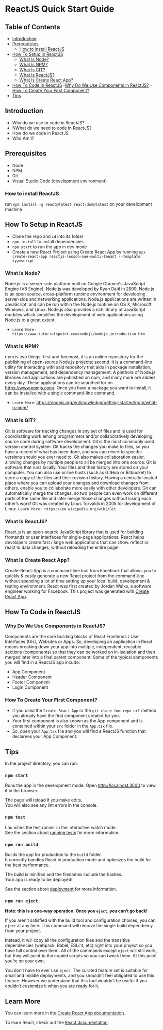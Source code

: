 # ReactJS Quick Start Guide

## Table of Contents
- [Introduction](#introduction)
- [Prerequisites](#prerequisites)
    - [How to install ReactJS](#how-to-install-reactjs)
- [How To Setup in ReactJS](#how-to-setup-in-reactjs)
    - [What Is Node?](#what-is-node)
    - [What Is NPM?](#what-is-npm)
    - [What Is GIT?](#what-is-git)
    - [What Is ReactJS?](#what-is-reactjs)
    - [What Is Create React App?](#what-is-create-react-app)
- [How To Code in ReactJS](#how-to-code-in-reactjs)
    -[Why Do We Use Components in ReactJS?](#why-do-we-use-components-in-reactjs)
    -[How To Create Your First Component?](#how-to-create-your-first-component)
- [Tips](#tips)

## Introduction
- Why do we use or code in ReactJS?
- NWhat do we need to code in ReactJS?
- How do we code in ReactJS
- Who Am I?

## Prerequisites
- Node
- NPM
- Git
- Visual Studio Code (development environment)

### How to install ReactJS
run `npm install -g react@latest react-dom@latest` on your development machine


## How To Setup in ReactJS
- Clone the repo and `cd` into its folder
- `npm install` to install dependencies
- `npm start` to run the app in dev mode
- Create a new React Project using Create React App by running `npx create-react-app reactjs-lesson-one-multi-tenant --template typescript`


### What Is Node?
Node.js is a server-side platform built on Google Chrome's JavaScript Engine (V8 Engine). Node.js was developed by Ryan Dahl in 2009.
Node.js is an open source, cross-platform runtime environment for developing server-side and networking applications. 
Node.js applications are written in JavaScript, and can be run within the Node.js runtime on OS X, Microsoft Windows, and Linux.
Node.js also provides a rich library of JavaScript modules which simplifies the development of web applications using Node.js to a great extent.
- `Learn More: https://www.tutorialspoint.com/nodejs/nodejs_introduction.htm`


### What Is NPM?
npm is two things: first and foremost, it is an online repository for the publishing of open-source Node.js projects; second, it is a command-line utility for interacting with said repository that aids in package installation, version management, and dependency management. A plethora of Node.js libraries and applications are published on npm, and many more are added every day. These applications can be searched for on https://www.npmjs.com/. Once you have a package you want to install, it can be installed with a single command-line command.
- `Learn More`: https://nodejs.org/en/knowledge/getting-started/npm/what-is-npm/


### What Is GIT?
Git is software for tracking changes in any set of files and is used for coordinating work among programmers and/or collaboratively developing source code during software development. 
Git is the most commonly used version control system. Git tracks the changes you make to files, so you have a record of what has been done, and you can revert to specific versions should you ever need to. Git also makes collaboration easier, allowing changes by multiple people to all be merged into one source. 
Git is software that runs locally. Your files and their history are stored on your computer. You can also use online hosts (such as GitHub or Bitbucket) to store a copy of the files and their revision history. Having a centrally located place where you can upload your changes and download changes from others, enable you to collaborate more easily with other developers. Git can automatically merge the changes, so two people can even work on different parts of the same file and later merge those changes without losing each other’s work!
Git was created by Linus Torvalds in 2005 for development of Linux.
`Learn More: https://en.wikipedia.org/wiki/Git`


### What Is ReactJS?
React.js is an open-source JavaScript library that is used for building frontends or user interfaces for single-page applications.
React helps developers create fast / large web applications that can show. reflect or react to data changes, without reloading the entire page!

### What Is Create React App?
Create-React-App is a command-line tool from Facebook that allows you to quickly & easily generate a new React project from the command-line 
without spending a lot of time setting up your local build, development & testing environment.
React was first created by Jordan Walke, a software engineer working for Facebook.
This project was generated with [Create React App](https://github.com/facebook/create-react-app).


## How To Code in ReactJS

### Why Do We Use Components in ReactJS?
Components are the core building blocks of React Frontends / User Interfaces (UIs), Websites or Apps. 
So, developing an application in React means breaking down your app into multiple, independent, reusable sections (components)
so that they can be worked on in-isolation and then merged later into a final parent component!
Some of the typical components you will find in a ReactJS app incude:
- App Component
- Header Component
- Footer Component
- Login Component


### How To Create Your First Component?
- If you used the `Create React App` or the `git clone fom repo-url` method, you already have the first component created for you.
- Your first component is also known as the App component and is contained within your `src` folder in the `App.tsx` file.
- So, open your `App.tsx` file and you will find a ReactJS function that declarees your App Component. 


## Tips

In the project directory, you can run:

### `npm start`

Runs the app in the development mode.
Open [http://localhost:3000](http://localhost:3000) to view it in the browser.

The page will reload if you make edits.\
You will also see any lint errors in the console.

### `npm test`

Launches the test runner in the interactive watch mode.\
See the section about [running tests](https://facebook.github.io/create-react-app/docs/running-tests) for more information.

### `npm run build`

Builds the app for production to the `build` folder.\
It correctly bundles React in production mode and optimizes the build for the best performance.

The build is minified and the filenames include the hashes.\
Your app is ready to be deployed!

See the section about [deployment](https://facebook.github.io/create-react-app/docs/deployment) for more information.

### `npm run eject`

**Note: this is a one-way operation. Once you `eject`, you can’t go back!**

If you aren’t satisfied with the build tool and configuration choices, you can `eject` at any time. This command will remove the single build dependency from your project.

Instead, it will copy all the configuration files and the transitive dependencies (webpack, Babel, ESLint, etc) right into your project so you have full control over them. All of the commands except `eject` will still work, but they will point to the copied scripts so you can tweak them. At this point you’re on your own.

You don’t have to ever use `eject`. The curated feature set is suitable for small and middle deployments, and you shouldn’t feel obligated to use this feature. However we understand that this tool wouldn’t be useful if you couldn’t customize it when you are ready for it.

## Learn More

You can learn more in the [Create React App documentation](https://facebook.github.io/create-react-app/docs/getting-started).

To learn React, check out the [React documentation](https://reactjs.org/).
